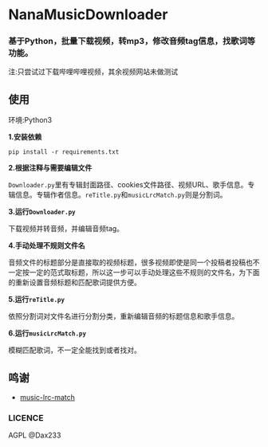 # NanaMusicDownloader
### 基于Python，批量下载视频，转mp3，修改音频tag信息，找歌词等功能。
注:只尝试过下载哔哩哔哩视频，其余视频网站未做测试



## 使用  
环境:Python3  

**1.安装依赖**

    pip install -r requirements.txt

**2.根据注释与需要编辑文件**

`Downloader.py`里有专辑封面路径、cookies文件路径、视频URL、歌手信息。专辑信息。专辑作者信息。`reTitle.py`和`musicLrcMatch.py`则是分割词。

**3.运行`Downloader.py`**

下载视频并转音频，并编辑音频tag。

**4.手动处理不规则文件名**

音频文件的标题部分是直接取的视频标题，很多视频即使是同一个投稿者投稿也不一定按一定的范式取标题，所以这一步可以手动处理这些不规则的文件名，为下面的重新设置音频标题和匹配歌词提供方便。

**5.运行`reTitle.py`**

依照分割词对文件名进行分割分类，重新编辑音频的标题信息和歌手信息。

**6.运行`musicLrcMatch.py`**

模糊匹配歌词，不一定全能找到或者找对。


## 鸣谢
- [music-lrc-match](https://github.com/RavelloH/music-lrc-match/)

### LICENCE
AGPL @Dax233
